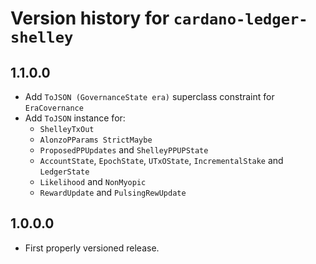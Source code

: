 # Version history for `cardano-ledger-shelley`

## 1.1.0.0

* Add `ToJSON (GovernanceState era)` superclass constraint for `EraCovernance`
* Add `ToJSON` instance for:
  * `ShelleyTxOut`
  * `AlonzoPParams StrictMaybe`
  * `ProposedPPUpdates` and `ShelleyPPUPState`
  * `AccountState`, `EpochState`, `UTxOState`, `IncrementalStake` and `LedgerState`
  * `Likelihood` and `NonMyopic`
  * `RewardUpdate` and `PulsingRewUpdate`

## 1.0.0.0

* First properly versioned release.

